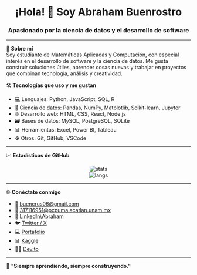 
<h1 align="center">¡Hola! 👋 Soy Abraham Buenrostro</h1>
<h3 align="center">Apasionado por la ciencia de datos y el desarrollo de software</h3>

---

🎯 **Sobre mí**  
Soy estudiante de Matemáticas Aplicadas y Computación, con especial interés en el desarrollo de software y la ciencia de datos. Me gusta construir soluciones útiles, aprender cosas nuevas y trabajar en proyectos que combinan tecnología, análisis y creatividad.

🛠️ **Tecnologías que uso y me gustan**

- 💻 Lenguajes: Python, JavaScript, SQL, R
- 🧠 Ciencia de datos: Pandas, NumPy, Matplotlib, Scikit-learn, Jupyter
- 🌐 Desarrollo web: HTML, CSS, React, Node.js
- 🗃️ Bases de datos: MySQL, PostgreSQL, SQLite
- 📊 Herramientas: Excel, Power BI, Tableau
- ⚙️ Otros: Git, GitHub, VSCode

---

📈 **Estadísticas de GitHub**

<p align="center">
  <img src="https://github-readme-stats.vercel.app/api?username=Abraham-Buenrostro-Cruces&show_icons=true&theme=radical" alt="stats" />
  <br/>
  <img src="https://github-readme-stats.vercel.app/api/top-langs/?username=Abraham-Buenrostro-Cruces&layout=compact&theme=radical" alt="langs" />
</p>

---

🌐 **Conéctate conmigo**

- 📧 [buencrus06@gmail.com](mailto:buencrus06@gmail.com)
- 📧 [317116951@pcpuma.acatlan.unam.mx](mailto:317116951@pcpuma.acatlan.unam.mx) 
- 💼 [LinkedIn\Abraham](https://www.linkedin.com/in/abraham-buenrostro-cruces)  
- 🐦 [Twitter / X](https://twitter.com/TU_USUARIO)  
- 💻 [Portafolio](https://TU_PORTAFOLIO.com)  
- 📊 [Kaggle](https://www.kaggle.com/TU_USUARIO)  
- 🧑‍💻 [Dev.to](https://dev.to/TU_USUARIO)

---

🚀 **"Siempre aprendiendo, siempre construyendo."**
